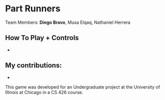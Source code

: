 # Part Runners

Team Members: **Diego Bravo**, Musa Elqaq, Nathaniel Herrera

## How To Play + Controls
- 

## My contributions:
- 

This game was developed for an Undergraduate project at the University of Illinois at Chicago in a CS 426 course.

